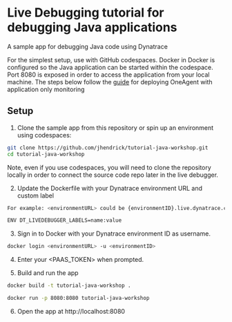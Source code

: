 # Live Debugging tutorial for debugging Java applications

A sample app for debugging Java code using Dynatrace

For the simplest setup, use with GitHub codespaces. Docker in Docker is configured so the Java application can be started within the codespace. Port 8080 is exposed in order to access the application from your local machine. The steps below follow the [guide](https://docs.dynatrace.com/docs/setup-and-configuration/setup-on-container-platforms/docker/set-up-oneagent-on-containers-for-application-only-monitoring) for deploying OneAgent with application only monitoring

## Setup

1. Clone the sample app from this repository or spin up an environment using codespaces:

```bash
git clone https://github.com/jhendrick/tutorial-java-workshop.git
cd tutorial-java-workshop
```
Note, even if you use codespaces, you will need to clone the repository locally in order to connect the source code repo later in the live debugger.

2. Update the Dockerfile with your Dynatrace environment URL and custom label

```bash
For example: <environmentURL> could be {environmentID}.live.dynatrace.com
 ```

```bash
ENV DT_LIVEDEBUGGER_LABELS=name:value
 ```

3. Sign in to Docker with your Dynatrace environment ID as username.

```bash
docker login <environmentURL> -u <environmentID>
```

4. Enter your <PAAS_TOKEN> when prompted.


5. Build and run the app


```bash
docker build -t tutorial-java-workshop .
```

```bash
docker run -p 8080:8080 tutorial-java-workshop
```

6. Open the app at http://localhost:8080
